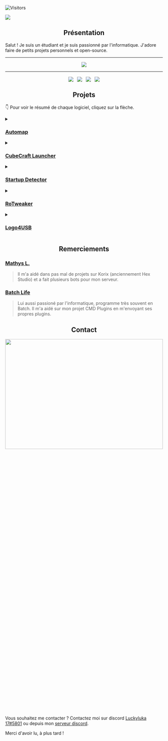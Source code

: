 ![Visitors](https://api.visitorbadge.io/api/visitors?path=https%3A%2F%2Fgithub.com%2FLuckyluka17&label=Visiteurs&style=flat)


![](https://i.imgur.com/1qmkRBN.gif)
<h2 align="center">Présentation</h2>
<p>Salut ! Je suis un étudiant et je suis passionné par l'informatique. J'adore faire de petits projets personnels et open-source.</p>
  
---

<p align="center"><img src="https://github-readme-stats.vercel.app/api?username=luckyluka17&show_icons=true&theme=dark&locale=fr&layout=compact" /></p>

---

<p align="center">
   <a href="https://discord.gg/QaxHU6NHZe"><img src="https://i.imgur.com/aPZYeEF.png" style="cursor: pointer; max-width: 100%; vertical-align: middle; height: auto !important;"></a>&nbsp; &nbsp;<a href="https://www.youtube.com/channel/UCMDV6fMmzFSq9bB_BSodRiw"><img src="https://i.imgur.com/Wnarqc7.png" style="cursor: pointer; max-width: 100%; vertical-align: middle; height: auto !important;"></a>&nbsp; &nbsp;<a href="https://github.com/Luckyluka17"><img src="https://i.imgur.com/zkqH5xG.png" style="cursor: pointer; max-width: 100%; vertical-align: middle; height: auto !important;"></a>&nbsp; &nbsp;<a href="https://www.luckyluka17.cf"><img src="https://i.imgur.com/JcBPSRP.png" style="cursor: pointer; max-width: 100%; vertical-align: middle; height: auto !important;"></a><br></p>
  <p class="text-center"><a href="https://discord.gg/QaxHU6NHZe" target="_blank"></a><a href="https://www.youtube.com/channel/UCMDV6fMmzFSq9bB_BSodRiw" target="_blank"></a>
</p>

<h2 align="center">Projets</h2>

<p>👇 Pour voir le résumé de chaque logiciel, cliquez sur la flèche.</p>
<details>
  <summary><h3><a href="https://github.com/Luckyluka17/automap">Automap</a></h3></summary>
    Générez gratuitement des cartes Open Street Map satellite avec ce petit logiciel gratuit.
</details>
<details>
  <summary><h3><a href="https://github.com/Luckyluka17/CubeCraft-Launcher">CubeCraft Launcher</a></h3></summary>
    Découvrez CubeCraft Launcher, une application uniquement codé en Python et en Batch. Grâce à son interface graphique facile et intuitive, vous pouvez vous retrouver facilement.
</details>
<details>
  <summary><h3><a href="Startup Detector">Startup Detector</a></h3></summary>
    Retrouvez tous les programmes au démarrage de votre ordinateur directement dans la cmd. Donne plus de précision et affiche TOUS les programmes au démarrage. Cela vous permet d'analyser votre ordinateur de fond en comble pour y trouver des programmes parasites ou dangereux.
</details>
<details>
  <summary><h3><a href="https://github.com/Luckyluka17/roTweaker">RoTweaker</a></h3></summary>
    Grâce à roTweaker, vous allez pouvoir gagner des FPS en jeu, mais aussi accéder à des fonctionnalités supplémentaires Roblox.
</details>
<details>
  <summary><h3><a href="https://github.com/Luckyluka17/Logo4USB">Logo4USB</a></h3></summary>
    Obtenez un logo sur votre clé USB ou tout autre appareil de stockage en USB. Ce logiciel est une alternative a Autorun Creator que j'avais fait il y a plusieurs mois maintenant. Celui ci possède une interface plus facile a utiliser avec un tutoriel.
</details>

<h2 align="center">Remerciements</h2>

### [Mathys L.](https://github.com/mathys-l)
> Il m'a aidé dans pas mal de projets sur Korix (anciennement Hex Studio) et a fait plusieurs bots pour mon serveur.

### [Batch Life](https://github.com/Batchlife)
> Lui aussi passioné par l'informatique, programme très souvent en Batch. Il m'a aidé sur mon projet CMD Plugins en m'envoyant ses propres plugins.

<h2 align="center">Contact</h2>

<div align="center">
  <a href="https://discord.com/users/428193377863991296" target="_blank"><img align="center" src="https://lanyard.cnrad.dev/api/428193377863991296?bg=23272E&borderRadius=0px&idleMessage=💤 Aucune activité en cours&hideDiscrim=true" width="100%" height="30%"></a>
</div>
<br/>

Vous souhaitez me contacter ? Contactez moi sur discord [Luckyluka 17#5801](https://discord.com/users/428193377863991296) ou depuis mon [serveur discord](https://discord.gg/YPm459VZsH).

Merci d'avoir lu, à plus tard !
